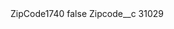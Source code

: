 <?xml version="1.0" encoding="UTF-8"?>
<CustomMetadata xmlns="http://soap.sforce.com/2006/04/metadata" xmlns:xsi="http://www.w3.org/2001/XMLSchema-instance" xmlns:xsd="http://www.w3.org/2001/XMLSchema">
    <label>ZipCode1740</label>
    <protected>false</protected>
    <values>
        <field>Zipcode__c</field>
        <value xsi:type="xsd:string">31029</value>
    </values>
</CustomMetadata>
